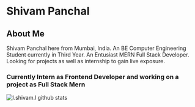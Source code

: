 # Shivam Panchal

## About Me
Shivam Panchal here from Mumbai, India.
An BE Computer Engineering Student currently in Third Year.
An Entusiast MERN Full Stack Developer.
Looking for projects as well as internship to gain live exposure.

### Currently Intern as Frontend Developer and working on a project as Full Stack Mern
![l._shivam_.l github stats](https://github-readme-stats.vercel.app/api?username=GodWin1100&show_icons=true&theme=tokyonight)
